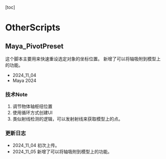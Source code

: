 [toc]

# OtherScripts

## Maya_PivotPreset

这个脚本主要用来快速重设选定对象的坐标位置。
新增了可以将轴吸附到模型上的功能。

- 2024_11_04
- Maya 2024

### 技术Note

1. 调节物体轴枢纽位置
2. 使用循环方式创建UI
3. 类似射线检测的逻辑，可以发射射线来获取模型上的点。

### 更新日志

- 2024_11_04
初次上传。
- 2024_11_05
新增了可以将轴吸附到模型上的功能。